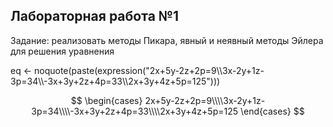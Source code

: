 ## Лабораторная работа №1
Задание: реализовать методы Пикара, явный и неявный методы Эйлера для решения уравнения

eq <-  noquote(paste(expression("2x+5y-2z+2p=9\\\\3x-2y+1z-3p=34\\\\-3x+3y+2z+4p=33\\\\2x+3y+4z+5p=125")))

$$
\begin{cases} 2x+5y-2z+2p=9\\\\3x-2y+1z-3p=34\\\\-3x+3y+2z+4p=33\\\\2x+3y+4z+5p=125 \end{cases}
$$
